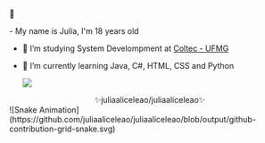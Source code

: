  
  :sunflower:
 </div>
- My name is Julia, I'm 18 years old
  
- 🔭 I’m studying System Develompment at <a href="http://www.coltec.ufmg.br/coltec-ufmg/">Coltec - UFMG </a>
  
- 🌱 I’m currently learning Java, C#, HTML, CSS and Python
  
  <p> 
  <img src ="https://github-readme-stats.vercel.app/api/top-langs/?username=juliaaliceleao" />
  <p>
<div align="center">
    ✨juliaaliceleao/juliaaliceleao✨
</div>
![Snake Animation](https://github.com/juliaaliceleao/juliaaliceleao/blob/output/github-contribution-grid-snake.svg)
